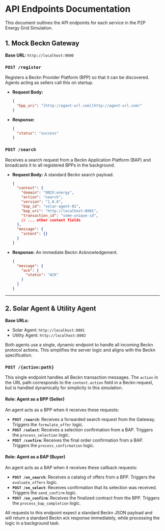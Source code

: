 # API Endpoints Documentation

This document outlines the API endpoints for each service in the P2P Energy Grid Simulation.

## 1. Mock Beckn Gateway

**Base URL:** `http://localhost:9000`

### `POST /register`

Registers a Beckn Provider Platform (BPP) so that it can be discovered. Agents acting as sellers call this on startup.

-   **Request Body:**
    ```json
    {
      "bpp_uri": "[http://agent-url.com](http://agent-url.com)"
    }
    ```
-   **Response:**
    ```json
    {
      "status": "success"
    }
    ```

### `POST /search`

Receives a search request from a Beckn Application Platform (BAP) and broadcasts it to all registered BPPs in the background.

-   **Request Body:** A standard Beckn search payload.
    ```json
    {
      "context": {
        "domain": "ONIX:energy",
        "action": "search",
        "version": "1.0.0",
        "bap_id": "solar-agent-01",
        "bap_uri": "http://localhost:8001",
        "transaction_id": "some-unique-id",
        // ... other context fields
      },
      "message": {
        "intent": {}
      }
    }
    ```
-   **Response:** An immediate Beckn Acknowledgement.
    ```json
    {
      "message": {
        "ack": {
          "status": "ACK"
        }
      }
    }
    ```

---

## 2. Solar Agent & Utility Agent

**Base URLs:**
-   Solar Agent: `http://localhost:8001`
-   Utility Agent: `http://localhost:8002`

Both agents use a single, dynamic endpoint to handle all incoming Beckn protocol actions. This simplifies the server logic and aligns with the Beckn specification.

### `POST /{action:path}`

This single endpoint handles all Beckn transaction messages. The `action` in the URL path corresponds to the `context.action` field in a Beckn request, but is handled dynamically for simplicity in this simulation.

#### Role: Agent as a BPP (Seller)

An agent acts as a BPP when it receives these requests:

-   **`POST /search`**: Receives a forwarded search request from the Gateway. Triggers the `formulate_offer` logic.
-   **`POST /select`**: Receives a selection confirmation from a BAP. Triggers the `process_selection` logic.
-   **`POST /confirm`**: Receives the final order confirmation from a BAP. Triggers the `process_confirmation` logic.

#### Role: Agent as a BAP (Buyer)

An agent acts as a BAP when it receives these callback requests:

-   **`POST /on_search`**: Receives a catalog of offers from a BPP. Triggers the `evaluate_offers` logic.
-   **`POST /on_select`**: Receives confirmation that its selection was received. Triggers the `send_confirm` logic.
-   **`POST /on_confirm`**: Receives the finalized contract from the BPP. Triggers the `process_bap_completion` logic.

All requests to this endpoint expect a standard Beckn JSON payload and will return a standard Beckn `ACK` response immediately, while processing the logic in a background task.
